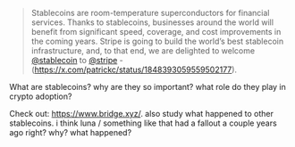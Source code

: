 > Stablecoins are room-temperature superconductors for financial services. Thanks to stablecoins, businesses around the world will benefit from significant speed, coverage, and cost improvements in the coming years. Stripe is going to build the world’s best stablecoin infrastructure, and, to that end, we are delighted to welcome [@stablecoin](https://x.com/stablecoin) to [@stripe](https://x.com/stripe) - (https://x.com/patrickc/status/1848393059559502177).

What are stablecoins? why are they so important? what role do they play in crypto adoption?

Check out: https://www.bridge.xyz/. also study what happened to other stablecoins. i think luna / something like that had a fallout a couple years ago right? why? what happened?